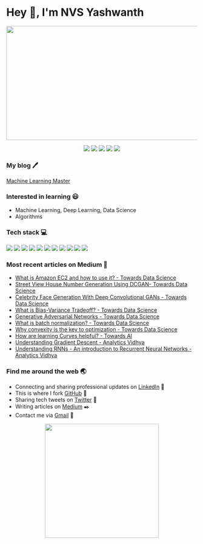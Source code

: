 # Hey :wave:, I'm NVS Yashwanth
<p align='center'>
  <img height=300 width=1000 src='https://images.unsplash.com/photo-1548438294-1ad5d5f4f063?ixlib=rb-1.2.1&ixid=eyJhcHBfaWQiOjEyMDd9&auto=format&fit=crop&w=1352&q=80'>
</p>


<p align='center'>
  <a href='https://www.linkedin.com/in/nvsyashwanth/'><img src='https://github.com/NvsYashwanth/NvsYashwanth/blob/master/assets/icons8-linkedin-48.png'></a>
  <a href='https://github.com/NvsYashwanth'><img src='https://github.com/NvsYashwanth/NvsYashwanth/blob/master/assets/icons8-github-48.png'></a>
  <a href='https://twitter.com/YashwanthNvs'><img src='https://github.com/NvsYashwanth/NvsYashwanth/blob/master/assets/icons8-twitter-48.png'></a>
  <a href='https://medium.com/@nvsyashwanth'><img src='https://github.com/NvsYashwanth/NvsYashwanth/blob/master/assets/icons8-medium-new-48.png'></a>
  <a href='mailto:nvsyashwanth338@gmail.com'><img src='https://github.com/NvsYashwanth/NvsYashwanth/blob/master/assets/icons8-gmail-48.png'></a>
</p>


### My blog :pen:
[Machine Learning Master](https://nvsyashwanth.github.io/machinelearningmaster/)

### Interested in learning :smiley:
- Machine Learning, Deep Learning, Data Science
- Algorithms

### Tech stack :computer:
![](https://badgen.net/badge/Code/Python/blue?icon=https://simpleicons.org/icons/python.svg&labelColor=cyan&label)
![](https://badgen.net/badge/Code/C++/blue?icon=https://simpleicons.org/icons/cplusplus.svg&labelColor=cyan&label)
![](https://badgen.net/badge/Library/Pytorch/blue?icon=https://simpleicons.org/icons/pytorch.svg&labelColor=cyan&label)
![](https://badgen.net/badge/Library/ScikitLearn/blue?icon=https://upload.wikimedia.org/wikipedia/commons/0/05/Scikit_learn_logo_small.svg&labelColor=cyan&label)
![](https://badgen.net/badge/Tools/pandas/blue?icon=https://simpleicons.org/icons/pandas.svg&labelColor=cyan&label)
![](https://badgen.net/badge/Tools/numpy/blue?icon=https://upload.wikimedia.org/wikipedia/commons/1/1a/NumPy_logo.svg&labelColor=cyan&label)
![](https://badgen.net/badge/Tools/matplotlib/blue?icon=https://upload.wikimedia.org/wikipedia/en/5/56/Matplotlib_logo.svg&labelColor=cyan&label)
![](https://badgen.net/badge/Tools/git/blue?icon=https://simpleicons.org/icons/git.svg&labelColor=cyan&label)
![](https://badgen.net/badge/Tools/GitHub/blue?icon=github&labelColor=cyan&label)
![](https://badgen.net/badge/Editor/VSCode/blue?icon=https://simpleicons.org/icons/visualstudiocode.svg&labelColor=cyan&label)
![](https://badgen.net/badge/Tools/AdobeXD/blue?icon=https://simpleicons.org/icons/adobexd.svg&labelColor=cyan&label)



### Most recent articles on Medium :page_with_curl:
- [What is Amazon EC2 and how to use it? - Towards Data Science](https://towardsdatascience.com/what-is-amazon-ec2-and-how-to-use-it-2f621210cf4a)
- [Street View House Number Generation Using DCGAN- Towards Data Science](https://towardsdatascience.com/street-view-house-number-generation-using-dcgan-8cc5222408f3)
- [Celebrity Face Generation With Deep Convolutional GANs - Towards Data Science](https://towardsdatascience.com/celebrity-face-generation-with-deep-convolutional-gans-40b96147a1c9)
- [What is Bias-Variance Tradeoff? - Towards Data Science](https://towardsdatascience.com/what-is-bias-variance-tradeoff-c8b19772e054)
- [Generative Adversarial Networks - Towards Data Science](https://towardsdatascience.com/generative-adversarial-networks-6a17673db367)
- [What is batch normalization? - Towards Data Science](https://towardsdatascience.com/what-is-batch-normalization-46058b4f583)
- [Why convexity is the key to optimization - Towards Data Science](https://towardsdatascience.com/understand-convexity-in-optimization-db87653bf920)
- [How are learning Curves helpful? - Towards AI](https://medium.com/towards-artificial-intelligence/learning-curves-d6cfb49908f0)
- [Understanding Gradient Descent - Analytics Vidhya](https://medium.com/analytics-vidhya/gradient-descent-and-beyond-ef5cbcc4d83e)
- [Understanding RNNs - An introduction to Recurrent Neural Networks - Analytics Vidhya](https://medium.com/@nvsyashwanth/understanding-rnns-652b7d77500e)



### Find me around the web :earth_asia:
- Connecting and sharing professional updates on [LinkedIn](https://www.linkedin.com/in/nvsyashwanth/) 💼 
- This is where I fork [GitHub](https://www.github.com/NvsYashwanth)  :fork_and_knife:
- Sharing tech tweets on [Twitter](https://twitter.com/YashwanthNvs) 🐤 
- Writing articles on [Medium](https://medium.com/@nvsyashwanth) :black_nib:
- Contact me via [Gmail](mailto:nvsyashwanth338@gmail.com) 💌 



<p align='center'>
  <img height=300 src='https://github.com/NvsYashwanth/NvsYashwanth/blob/master/assets/GitHub%20banner%201.png'>
</p>
